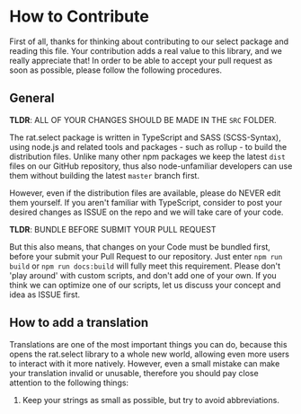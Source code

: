 How to Contribute
=================

First of all, thanks for thinking about contributing to our select package and reading this file. 
Your contribution adds a real value to this library, and we really appreciate that! In order to be 
able to accept your pull request as soon as possible, please follow the following procedures.


General
-------

**TLDR**: ALL OF YOUR CHANGES SHOULD BE MADE IN THE `SRC` FOLDER.

The rat.select package is written in TypeScript and SASS (SCSS-Syntax), using node.js and related 
tools and packages - such as rollup - to build the distribution files. Unlike many other npm 
packages we keep the latest `dist` files on our GitHub repository, thus also node-unfamiliar 
developers can use them without building the latest `master` branch first.

However, even if the distribution files are available, please do NEVER edit them yourself. If you 
aren't familiar with TypeScript, consider to post your desired changes as ISSUE on the repo and we 
will take care of your code.


**TLDR**: BUNDLE BEFORE SUBMIT YOUR PULL REQUEST

But this also means, that changes on your Code must be bundled first, before your submit your Pull 
Request to our repository. Just enter `npm run build` or `npm run docs:build` will fully meet this 
requirement. Please don't 'play around' with custom scripts, and don't add one of your own. If you 
think we can optimize one of our scripts, let us discuss your concept and idea as ISSUE first.


How to add a translation
------------------------

Translations are one of the most important things you can do, because this opens the rat.select 
library to a whole new world, allowing even more users to interact with it more natively. However, 
even a small mistake can make your translation invalid or unusable, therefore you should pay close 
attention to the following things:

1.  Keep your strings as small as possible, but try to avoid abbreviations.

